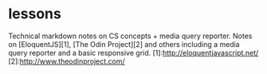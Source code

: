 # lessons
Technical markdown notes on CS concepts + media query reporter.
Notes on [EloquentJS][1], [The Odin Project][2] and others including a media query reporter and a basic responsive grid.
[1]:http://eloquentjavascript.net/
[2]:http://www.theodinproject.com/

